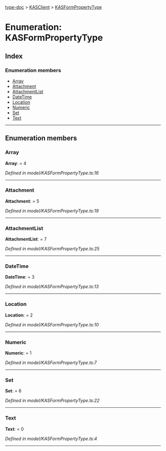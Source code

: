 [type-doc](../README.md) > [KASClient](../modules/kasclient.md) > [KASFormPropertyType](../enums/kasclient.kasformpropertytype.md)

# Enumeration: KASFormPropertyType

## Index

### Enumeration members

* [Array](kasclient.kasformpropertytype.md#array)
* [Attachment](kasclient.kasformpropertytype.md#attachment)
* [AttachmentList](kasclient.kasformpropertytype.md#attachmentlist)
* [DateTime](kasclient.kasformpropertytype.md#datetime)
* [Location](kasclient.kasformpropertytype.md#location)
* [Numeric](kasclient.kasformpropertytype.md#numeric)
* [Set](kasclient.kasformpropertytype.md#set)
* [Text](kasclient.kasformpropertytype.md#text)

---

## Enumeration members

<a id="array"></a>

###  Array

**Array**:  = 4

*Defined in model/KASFormPropertyType.ts:16*

___
<a id="attachment"></a>

###  Attachment

**Attachment**:  = 5

*Defined in model/KASFormPropertyType.ts:19*

___
<a id="attachmentlist"></a>

###  AttachmentList

**AttachmentList**:  = 7

*Defined in model/KASFormPropertyType.ts:25*

___
<a id="datetime"></a>

###  DateTime

**DateTime**:  = 3

*Defined in model/KASFormPropertyType.ts:13*

___
<a id="location"></a>

###  Location

**Location**:  = 2

*Defined in model/KASFormPropertyType.ts:10*

___
<a id="numeric"></a>

###  Numeric

**Numeric**:  = 1

*Defined in model/KASFormPropertyType.ts:7*

___
<a id="set"></a>

###  Set

**Set**:  = 6

*Defined in model/KASFormPropertyType.ts:22*

___
<a id="text"></a>

###  Text

**Text**:  = 0

*Defined in model/KASFormPropertyType.ts:4*

___

